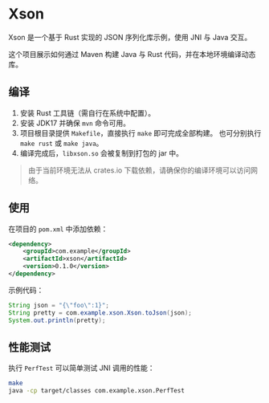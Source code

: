 
# Xson

Xson 是一个基于 Rust 实现的 JSON 序列化库示例，使用 JNI 与 Java 交互。

这个项目展示如何通过 Maven 构建 Java 与 Rust 代码，并在本地环境编译动态库。


## 编译

1. 安装 Rust 工具链（需自行在系统中配置）。
2. 安装 JDK17 并确保 `mvn` 命令可用。
3. 项目根目录提供 `Makefile`，直接执行 `make` 即可完成全部构建。
   也可分别执行 `make rust` 或 `make java`。
4. 编译完成后，`libxson.so` 会被复制到打包的 jar 中。


> 由于当前环境无法从 crates.io 下载依赖，请确保你的编译环境可以访问网络。

## 使用

在项目的 `pom.xml` 中添加依赖：

```xml
<dependency>
    <groupId>com.example</groupId>
    <artifactId>xson</artifactId>
    <version>0.1.0</version>
</dependency>
```

示例代码：

```java
String json = "{\"foo\":1}";
String pretty = com.example.xson.Xson.toJson(json);
System.out.println(pretty);
```

## 性能测试

执行 `PerfTest` 可以简单测试 JNI 调用的性能：

```bash
make
java -cp target/classes com.example.xson.PerfTest
```


